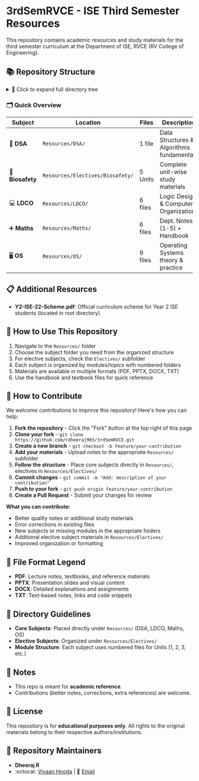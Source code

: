 # 3rdSemRVCE - ISE Third Semester Resources
This repository contains academic resources and study materials for the third semester curriculum at the Department of ISE, RVCE (RV College of Engineering).

## 📚 Repository Structure

<details>
<summary>🔽 Click to expand full directory tree</summary>

```
📁 3rdSemRVCE/
├── 📋 README.md
├── 📂 Resources/
│   ├── 🔢 DSA/
│   │   └── 📄 1.pdf // Handwritten Notes (Units 1 - 5)
│   ├── 🎯 Electives/
│   │   └── 🧬 Biosafety/
│   │       ├── 📂 1/
│   │       │   ├── 📄 1.1.pdf
│   │       │   ├── 📄 1.2.pdf
│   │       │   └── 📄 1.3.pdf
│   │       ├── 📂 2/
│   │       │   ├── 📄 2.pdf
│   │       │   └── 📊 2.pptx
│   │       ├── 📂 3/
│   │       │   ├── 📄 3.1.pdf
│   │       │   ├── 📊 3.2.pptx
│   │       │   ├── 📄 3.3.pdf
│   │       │   ├── 📊 3.4.pptx
│   │       │   └── 📄 3.5.pdf
│   │       ├── 📂 4/
│   │       │   ├── 📄 4.1.pdf
│   │       │   ├── 📄 4.2.pdf
│   │       │   ├── 📝 4.3.docx
│   │       │   ├── 📄 4.4.pdf
│   │       │   └── 📊 4.5.pptx
│   │       └── 📂 5/
│   │           ├── 📄 5.1.pdf
│   │           ├── 📄 5.2.pdf
│   │           ├── 📄 5.3.pdf
│   │           ├── 📄 5.4.pdf
│   │           ├── 📄 5.5.pdf
│   │           └── 📄 5.6.pdf
│   ├── 💻 LDCO/
│   │   ├── 📜 1.txt
│   │   ├── 📄 2.pdf
│   │   ├── 📄 3.pdf
│   │   ├── 📄 4.pdf
│   │   ├── 📄 5.pdf
│   │   └── 📚 TB.pdf
│   ├── ➕ Maths/
│   │   ├── 📄 1.pdf
│   │   ├── 📄 2.pdf
│   │   ├── 📄 3.pdf
│   │   ├── 📄 4.pdf
│   │   ├── 📄 5.pdf
│   │   └── 📖 Handbook.pdf
│   └── 🖥️ OS/
│       ├── 📄 1&2.pdf
│       ├── 📝 1.docx
│       ├── 📝 2.docx
│       ├── 📄 2.pdf
│       ├── 📄 3.pdf
│       ├── 📄 4.pdf
│       ├── 📊 5.1.pptx
│       ├── 📊 5.2.pptx
│       └── 📊 5.pptx
└── 🎓 Y2-ISE-22-Scheme.pdf
```

</details>

### 🗂️ Quick Overview

| Subject | Location | Files | Description |
|---------|----------|-------|-------------|
| 🔢 **DSA** | `Resources/DSA/` | 1 file | Data Structures & Algorithms fundamentals |
| 🧬 **Biosafety** | `Resources/Electives/Biosafety/` | 5 Units | Complete unit-wise study materials |
| 💻 **LDCO** | `Resources/LDCO/` | 6 files | Logic Design & Computer Organization |
| ➕ **Maths** | `Resources/Maths/` | 6 files | Dept. Notes (1-5) + Handbook |
| 🖥️ **OS** | `Resources/OS/` | 9 files | Operating Systems theory & practice |

## 📋 Additional Resources

- **Y2-ISE-22-Scheme.pdf**: Official curriculum scheme for Year 2 ISE students (located in root directory)

## 🎯 How to Use This Repository

1. Navigate to the `Resources/` folder
2. Choose the subject folder you need from the organized structure
3. For elective subjects, check the `Electives/` subfolder
4. Each subject is organized by modules/topics with numbered folders
5. Materials are available in multiple formats (PDF, PPTX, DOCX, TXT)
6. Use the handbook and textbook files for quick reference

## 🤝 How to Contribute

We welcome contributions to improve this repository! Here's how you can help:

1. **Fork the repository** - Click the "Fork" button at the top right of this page
2. **Clone your fork** - `git clone https://github.com/rdheeraj965/3rdSemRVCE.git`
3. **Create a new branch** - `git checkout -b feature/your-contribution`
4. **Add your materials** - Upload notes to the appropriate `Resources/` subfolder
5. **Follow the structure** - Place core subjects directly in `Resources/`, electives in `Resources/Electives/`
6. **Commit changes** - `git commit -m "Add: description of your contribution"`
7. **Push to your fork** - `git push origin feature/your-contribution`
8. **Create a Pull Request** - Submit your changes for review

**What you can contribute:**
- Better quality notes or additional study materials
- Error corrections in existing files
- New subjects or missing modules in the appropriate folders
- Additional elective subject materials in `Resources/Electives/`
- Improved organization or formatting

## 📝 File Format Legend

- **PDF**: Lecture notes, textbooks, and reference materials
- **PPTX**: Presentation slides and visual content
- **DOCX**: Detailed explanations and assignments
- **TXT**: Text-based notes, links and code snippets

## 📁 Directory Guidelines

- **Core Subjects**: Placed directly under `Resources/` (DSA, LDCO, Maths, OS)
- **Elective Subjects**: Organized under `Resources/Electives/`
- **Module Structure**: Each subject uses numbered files for Units (1, 2, 3, etc.)

## 📌 Notes

* This repo is meant for **academic reference**.
* Contributions (better notes, corrections, extra references) are welcome.

## 📄 License

This repository is for **educational purposes only**. All rights to the original materials belong to their respective authors/institutions.

## 👥 Repository Maintainers

- **Dheeraj R** 
- :octocat: [Vivaan Hooda](https://github.com/VivaanHooda) | 📧 [Email](mailto:vivaan.hooda@gmail.com)
